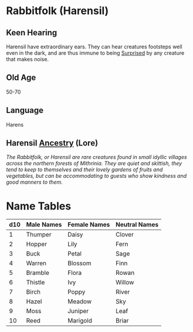 # Rabbitfolk (Harensil)

## Keen Hearing

Harensil have extraordinary ears. They can hear creatures footsteps well even in the dark, and are thus immune to being [Surprised](../../../Game%20Procedures/Conditions/Surprised.md) by any creature that makes noise.

## Old Age

50-70

## Language

Harens

## Harensil [Ancestry](../Ancestry.md) (Lore)

*The Rabbitfolk, or Harensil are rare creatures found in small idyllic villages across the northern forests of Mithrinia. They are quiet and skittish, they tend to keep to themselves and their lovely gardens of fruits and vegetables, but can be accommodating to guests who show kindness and good manners to them.*

# Name Tables

| d10 | Male Names | Female Names | Neutral Names |
| --- | ---------- | ------------ | ------------- |
| 1   | Thumper    | Daisy        | Clover        |
| 2   | Hopper     | Lily         | Fern          |
| 3   | Buck       | Petal        | Sage          |
| 4   | Warren     | Blossom      | Finn          |
| 5   | Bramble    | Flora        | Rowan         |
| 6   | Thistle    | Ivy          | Willow        |
| 7   | Birch      | Poppy        | River         |
| 8   | Hazel      | Meadow       | Sky           |
| 9   | Moss       | Juniper      | Leaf          |
| 10  | Reed       | Marigold     | Briar         |
